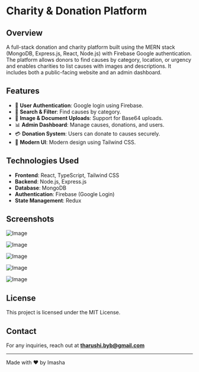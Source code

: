 # Charity & Donation Platform

## Overview
A full-stack donation and charity platform built using the MERN stack (MongoDB, Express.js, React, Node.js) with Firebase Google authentication. The platform allows donors to find causes by category, location, or urgency and enables charities to list causes with images and descriptions. It includes both a public-facing website and an admin dashboard.

## Features
- 🔹 **User Authentication**: Google login using Firebase.
- 🎯 **Search & Filter**: Find causes by category.
- 📸 **Image & Document Uploads**: Support for Base64 uploads.
- 📊 **Admin Dashboard**: Manage causes, donations, and users.
- 💳 **Donation System**: Users can donate to causes securely.
- 🎨 **Modern UI**: Modern design using Tailwind CSS.

## Technologies Used
- **Frontend**: React, TypeScript, Tailwind CSS
- **Backend**: Node.js, Express.js
- **Database**: MongoDB
- **Authentication**: Firebase (Google Login)
- **State Management**: Redux

## Screenshots
![Image](https://github.com/user-attachments/assets/c81d1eb2-9cca-4b42-bdd3-76a0ffe800ac)

![Image](https://github.com/user-attachments/assets/0c266e8b-8a21-45aa-8975-eba0e92c82f0)

![Image](https://github.com/user-attachments/assets/b6d28c77-b96b-4b58-b9b7-426099f4123b)

![Image](https://github.com/user-attachments/assets/2ae550cd-7be1-42d3-81bb-ec3fce230ecb)

![Image](https://github.com/user-attachments/assets/16ed4dbf-1925-478c-b56f-d1edf6b1be09)


## License
This project is licensed under the MIT License.

## Contact
For any inquiries, reach out at **tharushi.byb@gmail.com**

---
Made with ❤️ by Imasha

